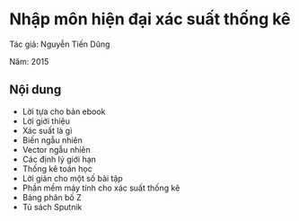 # Nhập môn hiện đại xác suất thống kê

Tác giả: Nguyễn Tiến Dũng

Năm: 2015

## Nội dung

* Lời tựa cho bản ebook
* Lời giới thiệu
* Xác suất là gì
* Biến ngẫu nhiên
* Vector ngẫu nhiên
* Các định lý giới hạn
* Thống kê toán học
* Lời giản cho một số bài tập
* Phần mềm máy tính cho xác suất thống kê
* Bảng phân bố Z
* Tủ sách Sputnik

